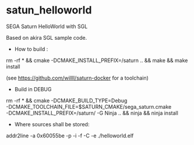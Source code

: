 # satun_helloworld
SEGA Saturn HelloWorld with SGL

Based on akira SGL sample code.

- How to build :

rm -rf * && cmake -DCMAKE_INSTALL_PREFIX=/saturn .. && make && make install

(see https://github.com/willll/saturn-docker for a toolchain)

- Build in DEBUG

rm -rf * && cmake -DCMAKE_BUILD_TYPE=Debug \
      -DCMAKE_TOOLCHAIN_FILE=$SATURN_CMAKE/sega_saturn.cmake \
      -DCMAKE_INSTALL_PREFIX=/saturn/ -G Ninja .. && ninja && ninja install


- Where sources shall be stored:

addr2line -a 0x60055be -p -i -f -C -e ./helloworld.elf
